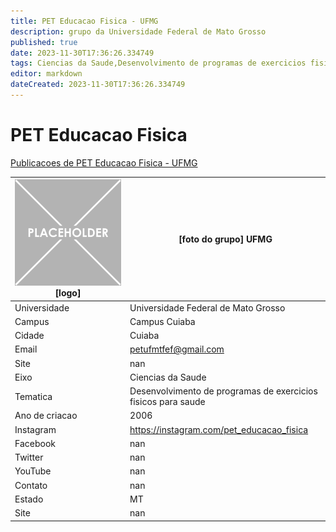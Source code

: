 ```yaml
---
title: PET Educacao Fisica - UFMG
description: grupo da Universidade Federal de Mato Grosso
published: true
date: 2023-11-30T17:36:26.334749
tags: Ciencias da Saude,Desenvolvimento de programas de exercicios fisicos para saude
editor: markdown
dateCreated: 2023-11-30T17:36:26.334749
---
```


# PET Educacao Fisica

[Publicacoes de PET Educacao Fisica - UFMG](/atividade/243PETEducacaoFisicaUFMG/feed.md)

| ![placeholder.png](/placeholder.png) [logo] | [foto do grupo] UFMG         |
| ------------------------------------------- | ------------------------------------------------- |
| Universidade                                | Universidade Federal de Mato Grosso      |
| Campus                                      | Campus Cuiaba            |
| Cidade                                      | Cuiaba             |
| Email                                       | petufmtfef@gmail.com             |
| Site                                        | nan              |
| Eixo                                        | Ciencias da Saude              |
| Tematica                                    | Desenvolvimento de programas de exercicios fisicos para saude          |
| Ano de criacao                              | 2006        |
| Instagram                                   | https://instagram.com/pet_educacao_fisica         |
| Facebook                                    | nan          |
| Twitter                                     | nan           |
| YouTube                                     | nan           |
| Contato                                     | nan         |
| Estado                                      |  MT            |
| Site                                        | nan |

